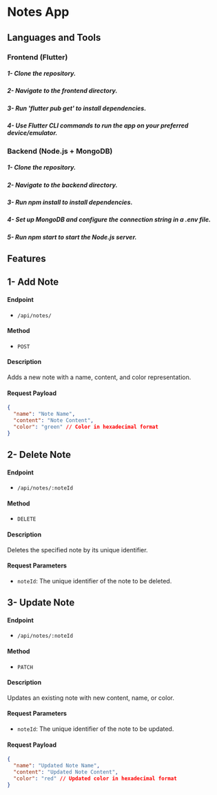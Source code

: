 # Notes App

##                                                                      Languages and Tools
### Frontend (Flutter)
##### 1- Clone the repository.
##### 2- Navigate to the frontend directory.
##### 3- Run 'flutter pub get' to install dependencies.
##### 4- Use Flutter CLI commands to run the app on your preferred device/emulator.

### Backend (Node.js + MongoDB)
##### 1- Clone the repository.
##### 2- Navigate to the backend directory.
##### 3- Run npm install to install dependencies.
##### 4- Set up MongoDB and configure the connection string in a .env file.
##### 5- Run npm start to start the Node.js server.


##                                                                        Features
## 1- Add Note

#### Endpoint
- `/api/notes/`

#### Method
- `POST`

#### Description
Adds a new note with a name, content, and color representation.

#### Request Payload
```json
{
  "name": "Note Name",
  "content": "Note Content",
  "color": "green" // Color in hexadecimal format
}
```

## 2- Delete Note
#### Endpoint
- `/api/notes/:noteId`

#### Method
- `DELETE`

#### Description
Deletes the specified note by its unique identifier.

#### Request Parameters
- `noteId`: The unique identifier of the note to be deleted.

## 3- Update Note

#### Endpoint
- `/api/notes/:noteId`

#### Method
- `PATCH`

#### Description
Updates an existing note with new content, name, or color.

#### Request Parameters
- `noteId`: The unique identifier of the note to be updated.

#### Request Payload
```json
{
  "name": "Updated Note Name",
  "content": "Updated Note Content",
  "color": "red" // Updated color in hexadecimal format
}
```







